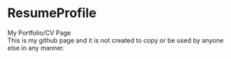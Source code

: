 # ResumeProfile
My Portfolio/CV Page                                                                 
This is my github page and it is not created to copy or be used by anyone else in any manner.

